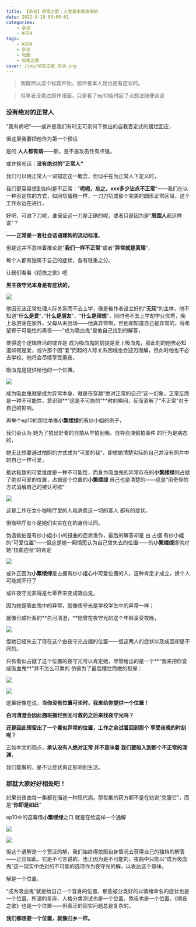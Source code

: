 ```yaml
---
title: 【杂谈】彻夜之歌：人类基本都患病的
date: 2022-9-19 00:00:01
categories: 
    - 杂谈
    - ACGN
tags: 
    - ACGN
    - 杂谈
    - 动画
    - 彻夜之歌
cover: /img/彻夜之歌_杂谈.png
---
```


> 我既然以这个标题开始，那作者本人我也是有症状的。

> 但笔者没看过原作漫画，只是看了ep10临时起了点想法随便谈谈

### 没有绝对的正常人

”我有病吧“——或许是我们有时无可奈何下抛出的自我否定式的摆烂回应，

但这里我要把他作为第一个预设

是的 **人人都有病**——额，是不是攻击性有点强，

或许换句话：**没有绝对的”正常人“**

我们可以用正常人一词锚定这一概念，但似乎在为正常人下定义时，

我们更容易想到如何是不正常：”**呃呃，总之，xxx多少沾点不正常**“——我们在以一种否定性的方式，如同切蛋糕一样，一刀刀切成那个完美的圆形正常区域，这个工作永远在进行，

好吧，可谁下刀呢，谁保证这一刀是正确的呢，或者只是因为是”**周围人**都这样说“？

——**正常是一套社会话语建构的流动标准**。

但是这并不意味着推论是”**我们一样不正常**“或者”**异常就是真理**“，

每个人都有独属于自己的症状，各有轻重之分。

让我们看看《彻夜之歌》吧

**男主夜守光本身是有症状的，**

![](/img/彻夜之歌_杂谈_1.png)

他因无法正常处理人际关系而不去上学，像是被作者设立好的”**无知**“的主体，他不知道”**什么是爱**“，”**什么是朋友**“，“**什么是理想**”，同时他不去上学却学业优秀，晚上总游荡在家外，父母从未出场——他真异常啊，但他却知道自己是异常的，将希望寄于可能性的黑夜——”成为吸血鬼“是他自己找到的解答，

使得这个逻辑自洽的或许是 成为吸血鬼的前提是爱上吸血鬼，那此刻的他势必知道如何是爱，或许那个因”爱“而起的人际关系困境也会迎刃而解，但此时他也不必去学校，他将会尽情享受黑夜，

吸血鬼是提供给他的一个位置。

![](/img/彻夜之歌_杂谈_2.png)

成为吸血鬼就是成为异常本身，就是在穿越“绝对正常的自己”这一幻象，正常反而是一种不可能性，意识到**“这是不可能的”**时的瞬间，反而消解了“不正常”对于自己的影响。

再举个ep10的那位单推**小繁缕绿**的有纱小姐的例子，

我们会认为 她为了拍出好看的自拍从早拍到晚、自导自演偷拍事件 的行为是病态的，

她无比想要通过拍照的方式成为“可爱的我”，即使她清楚实际的自己并没有照片中的自己一样可爱，

抵达极致的可爱维度是一种不可能性，而身为吸血鬼的异常存在的**小繁缕绿**则占据了绝对可爱的位置，占据这个位置的**小繁缕绿** 自己也是清楚的——这是“用奇怪的方式消解自己的被认可欲”

![](/img/彻夜之歌_杂谈_3.png)

这是工作在女仆咖啡厅里的人和消费这一切的客人 都有的症状，

但咖啡厅女仆是她们实实在在的身份认同。

伪造偷拍是有纱小姐小小的扭曲的症状发作，最后的解答却是 由 占据 有纱小姐的“可爱位置”——但这是她一厢情愿认为自己曾失去的位置——的**小繁缕绿**提供对她“扭曲症状”的肯定

![](/img/彻夜之歌_杂谈_4.png)

或许正因为**小繁缕绿**是占据有纱小姐心中可爱位置的人，这种肯定才成立，换个人可能就不行了

或许夜守光非得是七草荠来变成吸血鬼，

因为她是吸血鬼中的异常，就像夜守光是学校学生中的异常一样；

就像已成社畜的**白河清澄，**她曾在夜守光的这个年龄享受夜晚，

![](/img/彻夜之歌_杂谈_5.png)

但她已经失去了现在这个由夜守光占据的位置——但这两人的症状以及成因却是不同的。

只有看似占据了这个位置的夜守光可以肯定她，尽管给出的是一个**“我来把你变成吸血鬼**”并不怎么可靠的 仿佛为了最后摆烂而做的担保：

![](/img/彻夜之歌_杂谈_6.png)

![](/img/彻夜之歌_杂谈_7.png)

这幕好像在说，**当你没有位置可坐时，我来给你提供一个位置！**

**白河清澄会因此翘班摆烂到无可救药之后来找夜守光吗？**

**还是因此预留出了一个看似异常的位置，工作之余试着回到那个 享受夜晚的时刻呢？**

正如本文的观点，**承认没有人绝对正常 并不意味着 我们要陷入到那个不正常的深渊**，

我们能做的，是不让症状真正影响到生活。

### 那就大家好好相处吧！

如果说夜曲每一集都在描述一种现代病，那每集的药方都不是在劝说“克服它”，而是“**你即是如此**”

ep10中的这幕借**小繁缕绿**之口 就是在给这样一个通解

![](/img/彻夜之歌_杂谈_8.png)

![](/img/彻夜之歌_杂谈_9.png)

但这个通解是一个宽泛的解，我们始终得依照自身情况去获得自己的独特的解答——正应如此，它是不可言说的，也正因为是不可能的，夜曲中只能以“成为吸血鬼”这一现实中绝对的不可能的选项作为夜守光的解，以表达这个意味。

解是一个位置，

“成为吸血鬼”就是给自己一个容身的位置，那些被分类好的以情绪命名的症状也是一个位置，所谓的星座、人格分类测试也是一个位置，熬夜也是一个位置，《彻夜之歌》也是一个位置——但真正的现实问题总是复杂的。

**我们都想要一个位置，就像归乡一样。**
